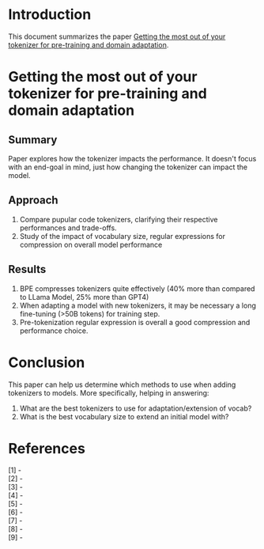 # Introduction

This document summarizes the paper [Getting the most out of your tokenizer for pre-training and domain adaptation](https://arxiv.org/pdf/2402.01035).

# Getting the most out of your tokenizer for pre-training and domain adaptation

## Summary
Paper explores how the tokenizer impacts the performance. It doesn't focus with an end-goal in mind, just how changing the tokenizer can impact the model.


## Approach
1. Compare pupular code tokenizers, clarifying their respective performances and trade-offs.
1. Study of the impact of vocabulary size, regular expressions for compression on overall model performance


## Results
1. BPE compresses tokenizers quite effectively (40% more than compared to LLama Model, 25% more than GPT4)
1. When adapting a model with new tokenizers, it may be necessary a long fine-tuning (>50B tokens) for training step.
1. Pre-tokenization regular expression is overall a good compression and performance choice.

# Conclusion
This paper can help us determine which methods to use when adding tokenizers to models. 
More specifically, helping in answering:
1. What are the best tokenizers to use for adaptation/extension of vocab?
1. What is the best vocabulary size to extend an initial model with?

# References
<span id="reference-1">[1] - </span><br>
<span id="reference-2">[2] - </span><br>
<span id="reference-3">[3] - </span><br>
<span id="reference-4">[4] - </span><br>
<span id="reference-5">[5] - </span><br>
<span id="reference-6">[6] - </span><br>
<span id="reference-7">[7] - </span><br>
<span id="reference-8">[8] - </span><br>
<span id="reference-9">[9] - </span><br>